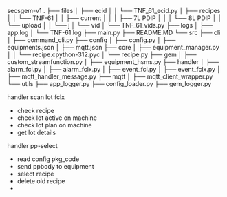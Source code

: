 secsgem-v1
.
├── files
│   ├── ecid
│   │   └── TNF_61_ecid.py
│   ├── recipes
│   │   └── TNF-61
│   │       ├── current
│   │       │   ├── 7L PDIP
│   │       │   └── 8L PDIP
│   │       └── upload
│   │           └── j
│   └── vid
│       └── TNF_61_vids.py
├── logs
│   ├── app.log
│   └── TNF-61.log
├── main.py
├── README.MD
└── src
    ├── cli
    │   ├── command_cli.py
    ├── config
    │   ├── config.py
    │   ├── equipments.json
    │   ├── mqtt.json
    ├── core
    │   ├── equipment_manager.py
    │   │   └── recipe.cpython-312.pyc
    │   └── recipe.py
    ├── gem
    │   ├── custom_streamfunction.py
    │   ├── equipment_hsms.py
    ├── handler
    │   ├── alarm_fcl.py
    │   ├── alarm_fclx.py
    │   ├── event_fcl.py
    │   ├── event_fclx.py
    │   ├── mqtt_handler_message.py
    ├── mqtt
    │   ├── mqtt_client_wrapper.py
    └── utils
        ├── app_logger.py
        ├── config_loader.py
        ├── gem_logger.py

handler scan lot fclx
- check recipe
- check lot active on machine
- check lot plan on machine
- get lot details

handler pp-select
- read config pkg_code
- send ppbody to equipment
- select recipe
- delete old recipe
- 